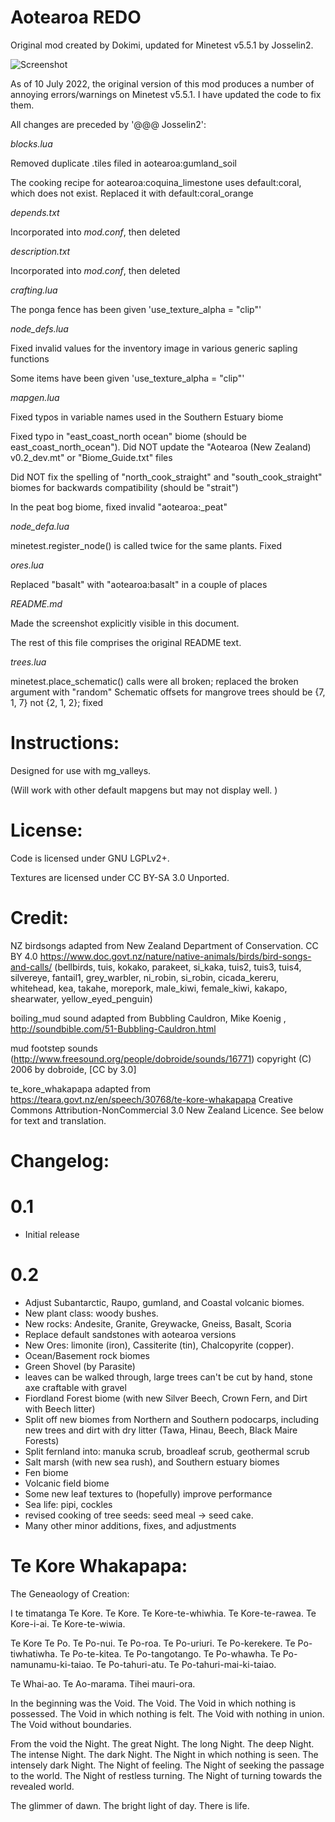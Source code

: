 # Aotearoa REDO

Original mod created by Dokimi, updated for Minetest v5.5.1 by Josselin2.

![Screenshot](screenshot.png)

As of 10 July 2022, the original version of this mod produces a number of annoying errors/warnings on Minetest v5.5.1. I have updated the code to fix them.

All changes are preceded by '@@@ Josselin2':

*blocks.lua*

Removed duplicate .tiles filed in aotearoa:gumland_soil

The cooking recipe for aotearoa:coquina_limestone uses default:coral, which does not exist. Replaced it with default:coral_orange

*depends.txt*

Incorporated into *mod.conf*, then deleted

*description.txt*

Incorporated into *mod.conf*, then deleted

*crafting.lua*

The ponga fence has been given 'use_texture_alpha = "clip"'

*node_defs.lua*

Fixed invalid values for the inventory image in various generic sapling functions

Some items have been given 'use_texture_alpha = "clip"'

*mapgen.lua*

Fixed typos in variable names used in the Southern Estuary biome

Fixed typo in "east_coast_north ocean" biome (should be east_coast_north_ocean"). Did NOT update the "Aotearoa (New Zealand) v0.2_dev.mt" or "Biome_Guide.txt" files

Did NOT fix the spelling of "north_cook_straight" and "south_cook_straight" biomes for backwards compatibility (should be "strait")

In the peat bog biome, fixed invalid "aotearoa:_peat"

*node_defa.lua*

minetest.register_node() is called twice for the same plants. Fixed

*ores.lua*

Replaced "basalt" with "aotearoa:basalt" in a couple of places

*README.md*

Made the screenshot explicitly visible in this document.

The rest of this file comprises the original README text.

*trees.lua*

minetest.place_schematic() calls were all broken; replaced the broken argument with "random"
Schematic offsets for mangrove trees should be {7, 1, 7} not {2, 1, 2}; fixed

# Instructions:
Designed for use with mg_valleys.

(Will work with other default mapgens but may not display well. )


# License:

Code is licensed under GNU LGPLv2+.

Textures are licensed under CC BY-SA 3.0 Unported.

# Credit:
NZ birdsongs adapted from New Zealand Department of Conservation. CC BY 4.0
https://www.doc.govt.nz/nature/native-animals/birds/bird-songs-and-calls/
(bellbirds, tuis, kokako, parakeet, si_kaka, tuis2, tuis3, tuis4, silvereye, fantail1, grey_warbler, ni_robin, si_robin, cicada_kereru, whitehead, kea, takahe, morepork, male_kiwi, female_kiwi, kakapo, shearwater, yellow_eyed_penguin)

boiling_mud sound adapted from Bubbling Cauldron, Mike Koenig , http://soundbible.com/51-Bubbling-Cauldron.html

mud footstep sounds (http://www.freesound.org/people/dobroide/sounds/16771) copyright (C) 2006 by dobroide, [CC by 3.0]

te_kore_whakapapa adapted from https://teara.govt.nz/en/speech/30768/te-kore-whakapapa  Creative Commons Attribution-NonCommercial 3.0 New Zealand Licence. See below for text and translation.

# Changelog:

# 0.1
- Initial release

# 0.2
- Adjust Subantarctic, Raupo, gumland, and Coastal volcanic biomes.
- New plant class: woody bushes.
- New rocks: Andesite, Granite, Greywacke, Gneiss, Basalt, Scoria
- Replace default sandstones with aotearoa versions
- New Ores: limonite (iron), Cassiterite (tin), Chalcopyrite (copper).
- Ocean/Basement rock biomes
- Green Shovel (by Parasite)
- leaves can be walked through, large trees can't be cut by hand, stone axe craftable with gravel
- Fiordland Forest biome (with new Silver Beech, Crown Fern, and Dirt with Beech litter)
- Split off new biomes from Northern and Southern podocarps, including new trees and dirt with dry litter (Tawa, Hinau, Beech, Black Maire Forests)
- Split fernland into: manuka scrub, broadleaf scrub, geothermal scrub
- Salt marsh (with new sea rush), and Southern estuary biomes
- Fen biome
- Volcanic field biome
- Some new leaf textures to (hopefully) improve performance
- Sea life: pipi, cockles
- revised cooking of tree seeds: seed meal -> seed cake.
- Many other minor additions, fixes, and adjustments



# Te Kore Whakapapa:
The Geneaology of Creation:

I te timatanga Te Kore.
Te Kore.
Te Kore-te-whiwhia.
Te Kore-te-rawea.
Te Kore-i-ai.
Te Kore-te-wiwia.

Te Kore Te Po.
Te Po-nui.
Te Po-roa.
Te Po-uriuri.
Te Po-kerekere.
Te Po-tiwhatiwha.
Te Po-te-kitea.
Te Po-tangotango.
Te Po-whawha.
Te Po-namunamu-ki-taiao.
Te Po-tahuri-atu.
Te Po-tahuri-mai-ki-taiao.

Te Whai-ao.
Te Ao-marama.
Tihei mauri-ora.


In the beginning was the Void.
The Void.
The Void in which nothing is possessed.
The Void in which nothing is felt.
The Void with nothing in union.
The Void without boundaries.

From the void the Night.
The great Night.
The long Night.
The deep Night.
The intense Night.
The dark Night.
The Night in which nothing is seen.
The intensely dark Night.
The Night of feeling.
The Night of seeking the passage to the world.
The Night of restless turning.
The Night of turning towards the revealed world.

The glimmer of dawn.
The bright light of day.
There is life.




